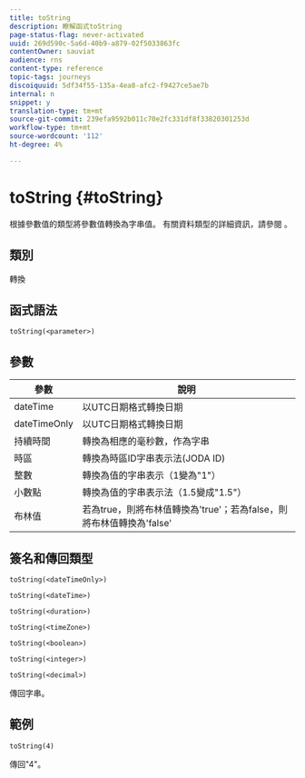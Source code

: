 ```yaml
---
title: toString
description: 瞭解函式toString
page-status-flag: never-activated
uuid: 269d590c-5a6d-40b9-a879-02f5033863fc
contentOwner: sauviat
audience: rns
content-type: reference
topic-tags: journeys
discoiquuid: 5df34f55-135a-4ea8-afc2-f9427ce5ae7b
internal: n
snippet: y
translation-type: tm+mt
source-git-commit: 239efa9592b011c70e2fc331df8f33820301253d
workflow-type: tm+mt
source-wordcount: '112'
ht-degree: 4%

---
```



# toString {#toString}

根據參數值的類型將參數值轉換為字串值。 有關資料類型的詳細資訊，請參閱 [](../expression/data-types.md)。

## 類別

轉換

## 函式語法

`toString(<parameter>)`

## 參數

| 參數 | 說明 |
|--- |--- |
| dateTime | 以UTC日期格式轉換日期 |
| dateTimeOnly | 以UTC日期格式轉換日期 |
| 持續時間 | 轉換為相應的毫秒數，作為字串 |
| 時區 | 轉換為時區ID字串表示法(JODA ID) |
| 整數 | 轉換為值的字串表示（1變為&quot;1&quot;） |
| 小數點 | 轉換為值的字串表示法（1.5變成&quot;1.5&quot;） |
| 布林值 | 若為true，則將布林值轉換為&#39;true&#39;；若為false，則將布林值轉換為&#39;false&#39; |

## 簽名和傳回類型

`toString(<dateTimeOnly>)`

`toString(<dateTime>)`

`toString(<duration>)`

`toString(<timeZone>)`

`toString(<boolean>)`

`toString(<integer>)`

`toString(<decimal>)`

傳回字串。

## 範例

`toString(4)`

傳回&quot;4&quot;。
